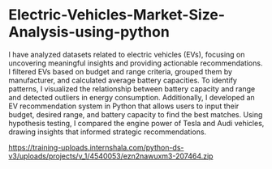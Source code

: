 # Electric-Vehicles-Market-Size-Analysis-using-python

I have analyzed datasets related to electric vehicles (EVs), focusing on uncovering meaningful insights and providing actionable recommendations. I filtered EVs based on budget and range criteria, grouped them by manufacturer, and calculated average battery capacities. To identify patterns, I visualized the relationship between battery capacity and range and detected outliers in energy consumption. Additionally, I developed an EV recommendation system in Python that allows users to input their budget, desired range, and battery capacity to find the best matches. Using hypothesis testing, I compared the engine power of Tesla and Audi vehicles, drawing insights that informed strategic recommendations.

https://training-uploads.internshala.com/python-ds-v3/uploads/projects/v_1/4540053/ezn2nawuxm3-207464.zip
